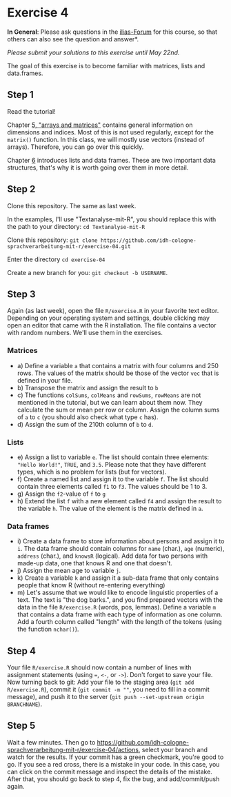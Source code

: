 # Exercise 4

**In General**: Please ask questions in the [ilias-Forum](https://www.ilias.uni-koeln.de/ilias/goto_uk_frm_3270419.html) for this course, so that others can also see the question and answer*.

*Please submit your solutions to this exercise until May 22nd.*

The goal of this exercise is to become familiar with matrices, lists and data.frames.

## Step 1
Read the tutorial!

Chapter [5, "arrays and matrices"](https://cran.r-project.org/doc/manuals/r-release/R-intro.html#Arrays-and-matrices) contains general information on dimensions and indices. Most of this is not used regularly, except for the `matrix()` function. In this class, we will mostly use vectors (instead of arrays). Therefore, you can go over this quickly.

Chapter [6](https://cran.r-project.org/doc/manuals/r-release/R-intro.html#Lists-and-data-frames) introduces lists and data frames. These are two important data structures, that's why it is worth going over them in more detail.


## Step 2

Clone this repository. The same as last week.

In the examples, I'll use "Textanalyse-mit-R", you should replace this with the path to your directory: `cd Textanalyse-mit-R`

Clone this repository: `git clone https://github.com/idh-cologne-sprachverarbeitung-mit-r/exercise-04.git`

Enter the directory `cd exercise-04`

Create a new branch for you: `git checkout -b USERNAME`.

## Step 3
Again (as last week), open the file `R/exercise.R` in your favorite text editor. Depending on your operating system and settings, double clicking may open an editor that came with the R installation. The file contains a vector with random numbers. We'll use them in the exercises.

### Matrices

- a) Define a variable `a` that contains a matrix with four columns and 250 rows. The values of the matrix should be those of the vector `vec` that is defined in your file.
- b) Transpose the matrix and assign the result to `b`
- c) The functions `colSums`, `colMeans` and `rowSums`, `rowMeans` are not mentioned in the tutorial, but we can learn about them now. They calculate the sum or mean per row or column. Assign the column sums of `a` to `c` (you should also check what type `c` has).
- d) Assign the sum of the 210th column of `b` to `d`.

### Lists

- e) Assign a list to variable `e`. The list should contain three elements: `"Hello World!"`, `TRUE`, and `3.5`. Please note that they have different types, which is no problem for lists (but for vectors).
- f) Create a named list and assign it to the variable `f`. The list should contain three elements called `f1` to `f3`. The values should be 1 to 3.
- g) Assign the `f2`-value of `f` to `g`
- h) Extend the list `f` with a new element called `f4` and assign the result to the variable `h`. The value of the element is the matrix defined in `a`.

### Data frames

- i) Create a data frame to store information about persons and assign it to `i`. The data frame should contain columns for `name` (char.), `age` (numeric), `address` (char.), and `knowsR` (logical). Add data for two persons with made-up data, one that knows R and one that doesn't.
- j) Assign the mean age to variable `j`.
- k) Create a variable `k` and assign it a sub-data frame that only contains people that know R (without re-entering everything)
- m) Let's assume that we would like to encode linguistic properties of a text. The text is "the dog barks.", and you find prepared vectors with the data in the file `R/exercise.R` (words, pos, lemmas). Define a variable `m` that contains a data frame with each type of information as one column. Add a fourth column called "length" with the length of the tokens (using the function `nchar()`).


## Step 4
Your file `R/exercise.R` should now contain a number of lines with assignment statements (using `=`, `<-`, or `->`). Don't forget to save your file.
Now turning back to git: Add your file to the staging area (`git add R/exercise.R`), commit it (`git commit -m ""`, you need to fill in a commit message), and push it to the server (`git push --set-upstream origin BRANCHNAME`).

## Step 5

Wait a few minutes. Then go to https://github.com/idh-cologne-sprachverarbeitung-mit-r/exercise-04/actions, select your branch and watch for the results. If your commit has a green checkmark, you're good to go. If you see a red cross, there is a mistake in your code. In this case, you can click on the commit message and inspect the details of the mistake. After that, you should go back to step 4, fix the bug, and add/commit/push again.